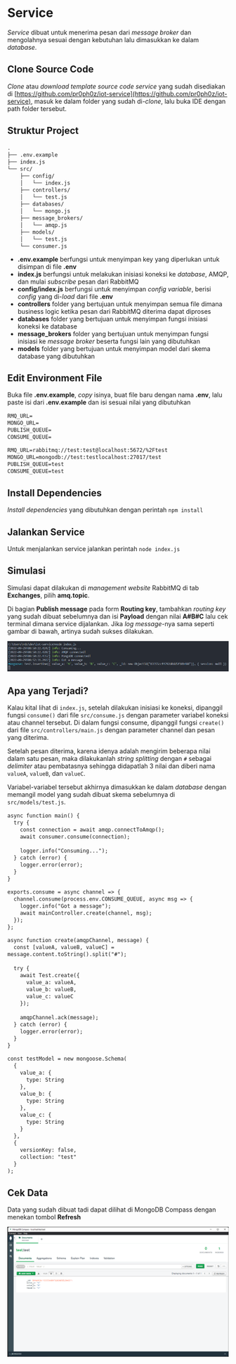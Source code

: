 # Service

_Service_ dibuat untuk menerima pesan dari _message broker_ dan mengolahnya sesuai dengan kebutuhan lalu dimasukkan ke dalam _database_.

## Clone Source Code

_Clone_ atau _download template source code service_ yang sudah disediakan di [https://github.com/pr0ph0z/iot-service](https://github.com/pr0ph0z/iot-service), masuk ke dalam folder yang sudah di-_clone_, lalu buka IDE dengan path folder tersebut.

## Struktur Project

```
.
├── .env.example
├── index.js
└── src/
    ├── config/
    │   └── index.js
    ├── controllers/
    │   └── test.js
    ├── databases/
    │   └── mongo.js
    ├── message_brokers/
    │   └── amqp.js
    ├── models/
    │   └── test.js
    └── consumer.js
```

- **.env.example** berfungsi untuk menyimpan key yang diperlukan untuk disimpan di file **.env**
- **index.js** berfungsi untuk melakukan inisiasi koneksi ke _database_, AMQP, dan mulai _subscribe_ pesan dari RabbitMQ
- **config/index.js** berfungsi untuk menyimpan _config variable_, berisi _config_ yang di-_load_ dari file **.env**
- **controllers** folder yang bertujuan untuk menyimpan semua file dimana business logic ketika pesan dari RabbitMQ diterima dapat diproses
- **databases** folder yang bertujuan untuk menyimpan fungsi inisiasi koneksi ke database
- **message_brokers** folder yang bertujuan untuk menyimpan fungsi inisiasi ke _message broker_ beserta fungsi lain yang dibutuhkan
- **models** folder yang bertujuan untuk menyimpan model dari skema database yang dibutuhkan

## Edit Environment File

Buka file **.env.example**, _copy_ isinya, buat file baru dengan nama **.env**, lalu paste isi dari **.env.example** dan isi sesuai nilai yang dibutuhkan

<Tabs>
<Tab name=".env.example" text=".env.example" :max-height="450">

```
RMQ_URL=
MONGO_URL=
PUBLISH_QUEUE=
CONSUME_QUEUE=
```

</Tab>
<Tab name=".env" text=".env" :max-height="450">

```
RMQ_URL=rabbitmq://test:test@localhost:5672/%2Ftest
MONGO_URL=mongodb://test:testlocalhost:27017/test
PUBLISH_QUEUE=test
CONSUME_QUEUE=test
```

</Tab>
</Tabs>

## Install Dependencies

_Install dependencies_ yang dibutuhkan dengan perintah `npm install`

## Jalankan Service

Untuk menjalankan service jalankan perintah `node index.js`

## Simulasi

Simulasi dapat dilakukan di _management website_ RabbitMQ di tab **Exchanges**, pilih **amq.topic**.

Di bagian **Publish message** pada form **Routing key**, tambahkan _routing key_ yang sudah dibuat sebelumnya dan isi **Payload** dengan nilai **A#B#C** lalu cek terminal dimana service dijalankan. Jika _log message_-nya sama seperti gambar di bawah, artinya sudah sukses dilakukan.

![Start Service](./start-service.png)

## Apa yang Terjadi?

Kalau kital lihat di `index.js`, setelah dilakukan inisiasi ke koneksi, dipanggil fungsi `consume()` dari file `src/consume.js` dengan parameter variabel koneksi atau channel tersebut. Di dalam fungsi consume, dipanggil fungsi `create()` dari file `src/controllers/main.js` dengan parameter channel dan pesan yang diterima.

Setelah pesan diterima, karena idenya adalah mengirim beberapa nilai dalam satu pesan, maka dilakukanlah _string splitting_ dengan `#` sebagai _delimiter_ atau pembatasnya sehingga didapatlah 3 nilai dan diberi nama `valueA`, `valueB`, dan `valueC`.

Variabel-variabel tersebut akhirnya dimasukkan ke dalam _database_ dengan memangil model yang sudah dibuat skema sebelumnya di `src/models/test.js`.

<Tabs>
<Tab name="index.js" text="index.js" :max-height="450">

```js{4}
async function main() {
  try {
    const connection = await amqp.connectToAmqp();
    await consumer.consume(connection);

    logger.info("Consuming...");
  } catch (error) {
    logger.error(error);
  }
}
```

</Tab>
<Tab name="consumer.js" text="src/consumer.js" :max-height="450">

```js{4}
exports.consume = async channel => {
  channel.consume(process.env.CONSUME_QUEUE, async msg => {
    logger.info("Got a message");
    await mainController.create(channel, msg);
  });
};
```

</Tab>
<Tab name="main.js" text="src/controllers/main.js" :max-height="450">

```js{2,5-9}
async function create(amqpChannel, message) {
  const [valueA, valueB, valueC] = message.content.toString().split("#");

  try {
    await Test.create({
      value_a: valueA,
      value_b: valueB,
      value_c: valueC
    });

    amqpChannel.ack(message);
  } catch (error) {
    logger.error(error);
  }
}
```

</Tab>
<Tab name="test.js" text="src/models/test.js" :max-height="450">

```js{3-11}
const testModel = new mongoose.Schema(
  {
    value_a: {
      type: String
    },
    value_b: {
      type: String
    },
    value_c: {
      type: String
    }
  },
  {
    versionKey: false,
    collection: "test"
  }
);
```

</Tab>
</Tabs>

## Cek Data

Data yang sudah dibuat tadi dapat dilihat di MongoDB Compass dengan menekan tombol **Refresh**

![Mongo Data](./mongo-data.png)
